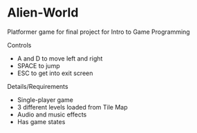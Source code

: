 # Alien-World
Platformer game for final project for Intro to Game Programming

Controls
* A and D to move left and right
* SPACE to jump 
* ESC to get into exit screen

Details/Requirements
* Single-player game
* 3 different levels loaded from Tile Map
* Audio and music effects
* Has game states
